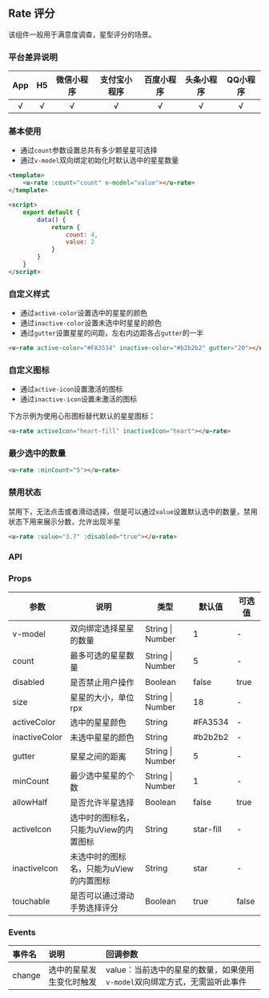 ## Rate 评分 <to-api/>

<demo-model url="/pages/componentsB/rate/index"></demo-model>

该组件一般用于满意度调查，星型评分的场景。

### 平台差异说明

|App|H5|微信小程序|支付宝小程序|百度小程序|头条小程序|QQ小程序|
|:-:|:-:|:-:|:-:|:-:|:-:|:-:|
|√|√|√|√|√|√|√|

### 基本使用

- 通过`count`参数设置总共有多少颗星星可选择
- 通过`v-model`双向绑定初始化时默认选中的星星数量 <Badge text="1.4.5新增" />

```html
<template>
	<u-rate :count="count" v-model="value"></u-rate>
</template>

<script>
	export default {
		data() {
			return {
				count: 4,
				value: 2
			}
		}
	}
</script>
```

### 自定义样式

- 通过`active-color`设置选中的星星的颜色
- 通过`inactive-color`设置未选中时星星的颜色
- 通过`gutter`设置星星的间距，左右内边距各占`gutter`的一半

```html
<u-rate active-color="#FA3534" inactive-color="#b2b2b2" gutter="20"></u-rate>
```

### 自定义图标

- 通过`active-icon`设置激活的图标
- 通过`inactive-icon`设置未激活的图标

下方示例为使用心形图标替代默认的星星图标：

```html
<u-rate activeIcon="heart-fill" inactiveIcon="heart"></u-rate>
```

### 最少选中的数量

```html
<u-rate :minCount="5"></u-rate>
```

### 禁用状态

禁用下，无法点击或者滑动选择，但是可以通过`value`设置默认选中的数量，禁用状态下用来展示分数，允许出现半星

```html
<u-rate :value="3.7" :disabled="true"></u-rate>
```

### API

### Props

| 参数          | 说明            | 类型            | 默认值             |  可选值   |
|-------------  |---------------- |---------------|------------------ |-------- |
| v-model       | 双向绑定选择星星的数量 | String \| Number | 1 | - |
| count         | 最多可选的星星数量 | String \| Number | 5 | - |
| disabled      | 是否禁止用户操作 | Boolean | false | true |
| size          | 星星的大小，单位rpx | String \| Number | 18 | - |
| activeColor   | 选中的星星颜色 | String | #FA3534 | - |
| inactiveColor | 未选中星星的颜色 | String | #b2b2b2 | - |
| gutter        | 星星之间的距离 | String \| Number | 5 | - |
| minCount      | 最少选中星星的个数 | String \| Number | 1 | - |
| allowHalf     | 是否允许半星选择 | Boolean | false | true |
| activeIcon    | 选中时的图标名，只能为uView的内置图标 | String | star-fill | - |
| inactiveIcon  | 未选中时的图标名，只能为uView的内置图标 | String | star | - |
| touchable     | 是否可以通过滑动手势选择评分 | Boolean | true | false |

<!-- | colors <Badge text="1.7.2" /> | 颜色分级显示，可以用不同颜色区分评分层级 | Array  | - | - | -->
<!-- | icons <Badge text="1.7.2" /> | 图标分级显示，可以用不同类型的icon区分评分层级 | Array  | - | - | -->


### Events

| 事件名 | 说明 | 回调参数 |
| :- | :- | :- |
| change | 选中的星星发生变化时触发 | value：当前选中的星星的数量，如果使用`v-model`双向绑定方式，无需监听此事件|
